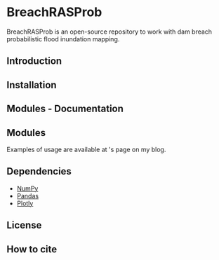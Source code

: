 # BreachRASProb
BreachRASProb is an open-source repository to work with dam breach probabilistic flood inundation mapping.

Introduction
------------

Installation
------------

Modules - Documentation
------------

Modules
------------
Examples of usage are available at  's page on my blog.

Dependencies
------------
- [NumPy](https://numpy.org/)
- [Pandas](https://pandas.pydata.org/)
- [Plotly](https://plotly.com/python/)


License
------------


How to cite
------------

